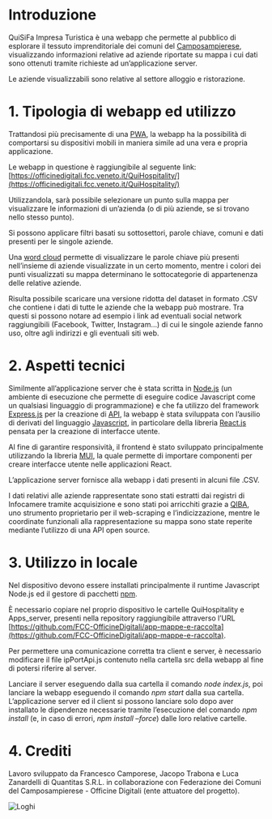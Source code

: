 # Introduzione

QuiSiFa Impresa Turistica è una webapp che permette al pubblico di esplorare il tessuto imprenditoriale dei comuni del [Camposampierese](https://www.fcc.veneto.it), visualizzando informazioni relative ad aziende riportate su mappa i cui dati sono ottenuti tramite richieste ad un’applicazione server.

Le aziende visualizzabili sono relative al settore alloggio e ristorazione.


# 1. Tipologia di webapp ed utilizzo

Trattandosi più precisamente di una [PWA](https://it.wikipedia.org/wiki/Progressive_Web_App), la webapp ha la possibilità di comportarsi su dispositivi mobili in maniera simile ad una vera e propria applicazione.

Le webapp in questione è raggiungibile al seguente link: [https://officinedigitali.fcc.veneto.it/QuiHospitality/](https://officinedigitali.fcc.veneto.it/QuiHospitality/)

Utilizzandola, sarà possibile selezionare un punto sulla mappa per visualizzare le informazioni di un’azienda (o di più aziende, se si trovano nello stesso punto).

Si possono applicare filtri basati su sottosettori, parole chiave, comuni e dati presenti per le singole aziende.

Una [word cloud](https://it.wikipedia.org/wiki/Nuvola_di_etichette) permette di visualizzare le parole chiave più presenti nell’insieme di aziende visualizzate in un certo momento, mentre i colori dei punti visualizzati su mappa determinano le sottocategorie di appartenenza delle relative aziende.

Risulta possibile scaricare una versione ridotta del dataset in formato .CSV che contiene i dati di tutte le aziende che la webapp può mostrare. Tra questi si possono notare ad esempio i link ad eventuali social network raggiungibili (Facebook, Twitter, Instagram…) di cui le singole aziende fanno uso, oltre agli indirizzi e gli eventuali siti web.


# 2. Aspetti tecnici

Similmente all’applicazione server che è stata scritta in [Node.js](https://nodejs.org/it/) (un ambiente di esecuzione che permette di eseguire codice Javascript come un qualsiasi linguaggio di programmazione) e che fa utilizzo del framework [Express.js](https://expressjs.com/it/) per la creazione di [API](https://it.wikipedia.org/wiki/Application_programming_interface), la webapp è stata sviluppata con l’ausilio di derivati del linguaggio [Javascript](https://www.javascript.com/), in particolare della libreria [React.js](https://it.reactjs.org/) pensata per la creazione di interfacce utente.

Al fine di garantire responsività, il frontend è stato sviluppato principalmente utilizzando la libreria [MUI](https://mui.com/), la quale permette di importare componenti per creare interfacce utente nelle applicazioni React.

L’applicazione server fornisce alla webapp i dati presenti in alcuni file .CSV.

I dati relativi alle aziende rappresentate sono stati estratti dai registri di Infocamere tramite acquisizione e sono stati poi arricchiti grazie a [QIBA](https://www.quantitas.it/it/prodotti/qiba/), uno strumento proprietario per il web-scraping e l’indicizzazione, mentre le coordinate funzionali alla rappresentazione su mappa sono state reperite mediante l’utilizzo di una API open source.

# 3. Utilizzo in locale

Nel dispositivo devono essere installati principalmente il runtime Javascript Node.js ed il gestore di pacchetti [npm](https://www.nodeacademy.it/cose-npm-installazione-locale-globale-aggiornamento).

È necessario copiare nel proprio dispositivo le cartelle QuiHospitality e Apps_server, presenti nella repository raggiungibile attraverso l’URL [https://github.com/FCC-OfficineDigitali/app-mappe-e-raccolta](https://github.com/FCC-OfficineDigitali/app-mappe-e-raccolta).

Per permettere una comunicazione corretta tra client e server, è necessario modificare il file ipPortApi.js contenuto nella cartella src della webapp al fine di potersi riferire al server.

Lanciare il server eseguendo dalla sua cartella il comando _node index.js_, poi lanciare la webapp eseguendo il comando _npm start_ dalla sua cartella. L’applicazione server ed il client si possono lanciare solo dopo aver installato le dipendenze necessarie tramite l’esecuzione del comando _npm install_ (e, in caso di errori, _npm install –force_) dalle loro relative cartelle.


# 4. Crediti

Lavoro sviluppato da Francesco Camporese, Jacopo Trabona e Luca Zanardelli di Quantitas S.R.L. in collaborazione con Federazione dei Comuni del Camposampierese - Officine Digitali (ente attuatore del progetto).


![Loghi](/mergedLogos.png)